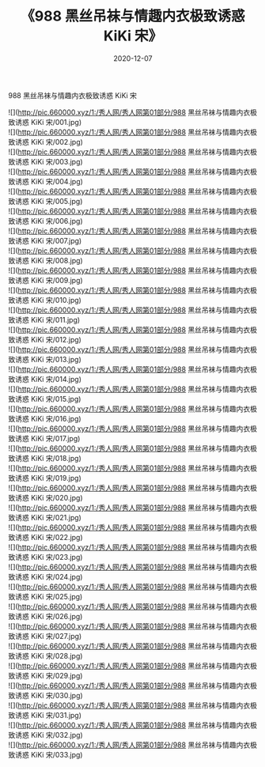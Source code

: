 ﻿---
layout: post
title:  《988 黑丝吊袜与情趣内衣极致诱惑 KiKi 宋》
date:   2020-12-07
img: http://pic.660000.xyz/1:/秀人网/秀人网第01部分/988 黑丝吊袜与情趣内衣极致诱惑 KiKi 宋/000.jpg
categories: [美女, 清纯, 唯美]
---

988 黑丝吊袜与情趣内衣极致诱惑 KiKi 宋

  ![](http://pic.660000.xyz/1:/秀人网/秀人网第01部分/988 黑丝吊袜与情趣内衣极致诱惑 KiKi 宋/001.jpg) <br> ![](http://pic.660000.xyz/1:/秀人网/秀人网第01部分/988 黑丝吊袜与情趣内衣极致诱惑 KiKi 宋/002.jpg) <br> ![](http://pic.660000.xyz/1:/秀人网/秀人网第01部分/988 黑丝吊袜与情趣内衣极致诱惑 KiKi 宋/003.jpg) <br> ![](http://pic.660000.xyz/1:/秀人网/秀人网第01部分/988 黑丝吊袜与情趣内衣极致诱惑 KiKi 宋/004.jpg) <br> ![](http://pic.660000.xyz/1:/秀人网/秀人网第01部分/988 黑丝吊袜与情趣内衣极致诱惑 KiKi 宋/005.jpg) <br> ![](http://pic.660000.xyz/1:/秀人网/秀人网第01部分/988 黑丝吊袜与情趣内衣极致诱惑 KiKi 宋/006.jpg) <br> ![](http://pic.660000.xyz/1:/秀人网/秀人网第01部分/988 黑丝吊袜与情趣内衣极致诱惑 KiKi 宋/007.jpg) <br> ![](http://pic.660000.xyz/1:/秀人网/秀人网第01部分/988 黑丝吊袜与情趣内衣极致诱惑 KiKi 宋/008.jpg) <br> ![](http://pic.660000.xyz/1:/秀人网/秀人网第01部分/988 黑丝吊袜与情趣内衣极致诱惑 KiKi 宋/009.jpg) <br> ![](http://pic.660000.xyz/1:/秀人网/秀人网第01部分/988 黑丝吊袜与情趣内衣极致诱惑 KiKi 宋/010.jpg) <br> ![](http://pic.660000.xyz/1:/秀人网/秀人网第01部分/988 黑丝吊袜与情趣内衣极致诱惑 KiKi 宋/011.jpg) <br> ![](http://pic.660000.xyz/1:/秀人网/秀人网第01部分/988 黑丝吊袜与情趣内衣极致诱惑 KiKi 宋/012.jpg) <br> ![](http://pic.660000.xyz/1:/秀人网/秀人网第01部分/988 黑丝吊袜与情趣内衣极致诱惑 KiKi 宋/013.jpg) <br> ![](http://pic.660000.xyz/1:/秀人网/秀人网第01部分/988 黑丝吊袜与情趣内衣极致诱惑 KiKi 宋/014.jpg) <br> ![](http://pic.660000.xyz/1:/秀人网/秀人网第01部分/988 黑丝吊袜与情趣内衣极致诱惑 KiKi 宋/015.jpg) <br> ![](http://pic.660000.xyz/1:/秀人网/秀人网第01部分/988 黑丝吊袜与情趣内衣极致诱惑 KiKi 宋/016.jpg) <br> ![](http://pic.660000.xyz/1:/秀人网/秀人网第01部分/988 黑丝吊袜与情趣内衣极致诱惑 KiKi 宋/017.jpg) <br> ![](http://pic.660000.xyz/1:/秀人网/秀人网第01部分/988 黑丝吊袜与情趣内衣极致诱惑 KiKi 宋/018.jpg) <br> ![](http://pic.660000.xyz/1:/秀人网/秀人网第01部分/988 黑丝吊袜与情趣内衣极致诱惑 KiKi 宋/019.jpg) <br> ![](http://pic.660000.xyz/1:/秀人网/秀人网第01部分/988 黑丝吊袜与情趣内衣极致诱惑 KiKi 宋/020.jpg) <br> ![](http://pic.660000.xyz/1:/秀人网/秀人网第01部分/988 黑丝吊袜与情趣内衣极致诱惑 KiKi 宋/021.jpg) <br> ![](http://pic.660000.xyz/1:/秀人网/秀人网第01部分/988 黑丝吊袜与情趣内衣极致诱惑 KiKi 宋/022.jpg) <br> ![](http://pic.660000.xyz/1:/秀人网/秀人网第01部分/988 黑丝吊袜与情趣内衣极致诱惑 KiKi 宋/023.jpg) <br> ![](http://pic.660000.xyz/1:/秀人网/秀人网第01部分/988 黑丝吊袜与情趣内衣极致诱惑 KiKi 宋/024.jpg) <br> ![](http://pic.660000.xyz/1:/秀人网/秀人网第01部分/988 黑丝吊袜与情趣内衣极致诱惑 KiKi 宋/025.jpg) <br> ![](http://pic.660000.xyz/1:/秀人网/秀人网第01部分/988 黑丝吊袜与情趣内衣极致诱惑 KiKi 宋/026.jpg) <br> ![](http://pic.660000.xyz/1:/秀人网/秀人网第01部分/988 黑丝吊袜与情趣内衣极致诱惑 KiKi 宋/027.jpg) <br> ![](http://pic.660000.xyz/1:/秀人网/秀人网第01部分/988 黑丝吊袜与情趣内衣极致诱惑 KiKi 宋/028.jpg) <br> ![](http://pic.660000.xyz/1:/秀人网/秀人网第01部分/988 黑丝吊袜与情趣内衣极致诱惑 KiKi 宋/029.jpg) <br> ![](http://pic.660000.xyz/1:/秀人网/秀人网第01部分/988 黑丝吊袜与情趣内衣极致诱惑 KiKi 宋/030.jpg) <br> ![](http://pic.660000.xyz/1:/秀人网/秀人网第01部分/988 黑丝吊袜与情趣内衣极致诱惑 KiKi 宋/031.jpg) <br> ![](http://pic.660000.xyz/1:/秀人网/秀人网第01部分/988 黑丝吊袜与情趣内衣极致诱惑 KiKi 宋/032.jpg) <br> ![](http://pic.660000.xyz/1:/秀人网/秀人网第01部分/988 黑丝吊袜与情趣内衣极致诱惑 KiKi 宋/033.jpg) <br>